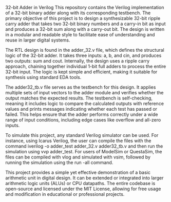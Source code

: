 32-bit Adder in Verilog
This repository contains the Verilog implementation of a 32-bit binary adder along with its corresponding testbench. The primary objective of this project is to design a synthesizable 32-bit ripple carry adder that takes two 32-bit binary numbers and a carry-in bit as input and produces a 32-bit sum along with a carry-out bit. The design is written in a modular and readable style to facilitate ease of understanding and reuse in larger digital systems.

The RTL design is found in the adder_32.v file, which defines the structural logic of the 32-bit adder. It takes three inputs: a, b, and cin, and produces two outputs: sum and cout. Internally, the design uses a ripple carry approach, chaining together individual 1-bit full adders to process the entire 32-bit input. The logic is kept simple and efficient, making it suitable for synthesis using standard EDA tools.

The adder32_tb.v file serves as the testbench for this design. It applies multiple sets of input vectors to the adder module and verifies whether the output matches the expected results. The testbench is self-checking, meaning it includes logic to compare the calculated outputs with reference values and prints messages indicating whether each test has passed or failed. This helps ensure that the adder performs correctly under a wide range of input conditions, including edge cases like overflow and all-zero inputs.

To simulate this project, any standard Verilog simulator can be used. For instance, using Icarus Verilog, the user can compile the files with the command iverilog -o adder_test adder_32.v adder32_tb.v and then run the simulation using vvp adder_test. For users of ModelSim or QuestaSim, the files can be compiled with vlog and simulated with vsim, followed by running the simulation using the run -all command.

This project provides a simple yet effective demonstration of a basic arithmetic unit in digital design. It can be extended or integrated into larger arithmetic logic units (ALUs) or CPU datapaths. The entire codebase is open-source and licensed under the MIT License, allowing for free usage and modification in educational or professional projects.
